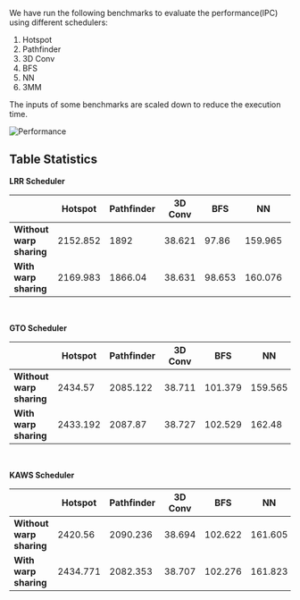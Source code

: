 
We have run the following benchmarks to evaluate the performance(IPC) using different schedulers:
1. Hotspot
2. Pathfinder
3. 3D Conv
4. BFS
5. NN
6. 3MM

The inputs of some benchmarks are scaled down to reduce the execution time.

<img>![Performance](https://github.com/anish-g22/COA-LAB/assets/99261960/f84369d7-0548-46fa-b1d6-b684eb78416c)


## Table Statistics

**LRR Scheduler**

|                      | Hotspot | Pathfinder | 3D Conv | BFS | NN | 3MM |
| -------- | ------- | ------- | ------- | ------ | ------ | -------- |
| **Without warp sharing** | 2152.852 | 1892 | 38.621 | 97.86 | 159.965 | 93.1011 |
| **With warp sharing** | 2169.983 | 1866.04 | 38.631 | 98.653 | 160.076 | 92.74 |

<br>

**GTO Scheduler**

|                      | Hotspot | Pathfinder | 3D Conv | BFS | NN | 3MM |
| -------- | ------- | ------- | ------- | ------ | ------ | -------- |
| **Without warp sharing** | 2434.57 | 2085.122 | 38.711 | 101.379 | 159.565 | 93.629 |
| **With warp sharing** | 2433.192 | 2087.87 | 38.727 | 102.529 | 162.48 | 93.55 |

<br>

**KAWS Scheduler**

|                      | Hotspot | Pathfinder | 3D Conv | BFS | NN | 3MM |
| -------- | ------- | ------- | ------- | ------ | ------ | -------- |
| **Without warp sharing** | 2420.56 | 2090.236 | 38.694 | 102.622 | 161.605 | 93.585 |
| **With warp sharing** | 2434.771 | 2082.353 | 38.707 | 102.276 | 161.823 | 93.840 |

